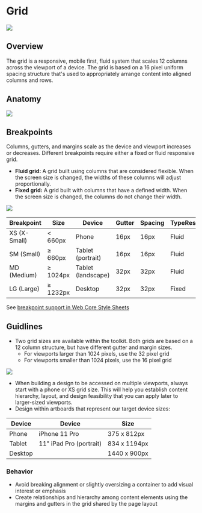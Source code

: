 # Grid

![](/images/content/grid/grid_cover.png)

## Overview

The grid is a responsive, mobile first, fluid system that scales 12 columns across the viewport of a device.  The grid is based on a 16 pixel uniform spacing structure that's used to appropriately arrange content into aligned columns and rows.

## Anatomy

![](/images/content/grid/grid_breakpoint_anatomy.png)

## Breakpoints

Columns, gutters, and margins scale as the device and viewport increases or decreases.  Different breakpoints require either a fixed or fluid responsive grid.

* **Fluid grid:** A grid built using columns that are considered flexible.  When the screen size is changed, the widths of these columns will adjust proportionally.
* **Fixed grid:** A grid built with columns that have a defined width.  When the screen size is changed, the columns do not change their width.

![](/images/content/grid/grid_breakpoint_map.png)

|Breakpoint|Size|Device|Gutter|Spacing|TypeResponsive|
|---|---|---|---|---|---|
|XS (X-Small)|< 660px|Phone|16px|16px|Fluid|
|SM (Small)|≥ 660px|Tablet (portrait)|16px|16px|Fluid|
|MD (Medium)|≥ 1024px|Tablet (landscape)|32px|32px|Fluid|
|LG (Large)|≥ 1232px|Desktop|32px|32px|Fixed|

See [breakpoint support in Web Core Style Sheets](https://alaskaairlines.github.io/WebCoreStyleSheets/#responsive)

## Guidlines

* Two grid sizes are available within the toolkit. Both grids are based on a 12 column structure, but have different gutter and margin sizes.
  * For viewports larger than 1024 pixels, use the 32 pixel grid
  * For viewports smaller than 1024 pixels, use the 16 pixel grid

![](/images/content/grid/Img_grid_sizes.png)

* When building a design to be accessed on multiple viewports, always start with a phone or XS grid size. This will help you establish content hierarchy, layout, and design feasibility that you can apply later to larger-sized viewports.
* Design within artboards that represent our target device sizes:

|Device|Device|Size|
|---|---|---|
|Phone|iPhone 11 Pro|375 x 812px|
|Tablet|11" iPad Pro (portrait)|834 x 1194px|
|Desktop||1440 x 900px|

### Behavior

* Avoid breaking alignment or slightly oversizing a container to add visual interest or emphasis
* Create relationships and hierarchy among content elements using the margins and gutters in the grid shared by the page layout
